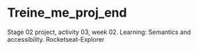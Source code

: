 # Treine_me_proj_end
Stage 02 project, activity 03, week 02. Learning: Semantics and accessibility.   Rocketseat-Explorer

